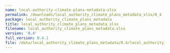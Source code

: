 ```yaml
---
name: local-authority-climate-plans-metadata-xlsx
permalink: /downloads/local_authority_climate_plans_metadata_xlsx/0_4
package: local_authority_climate_plans_metadata
title: local_authority_climate_plans_metadata_xlsx
filename: local_authority_climate_plans_metadata.xlsx
version: '0.4'
full_version: 0.4.1
file: /data/local_authority_climate_plans_metadata/0.4/local_authority_climate_plans_metadata.xlsx
---
```

